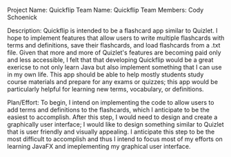Project Name: Quickflip
Team Name: Quickflip
Team Members: Cody Schoenick

Description: Quickflip is intended to be a flashcard app similar to Quizlet. I hope to implement features that allow users to write multiple flashcards with terms and definitions, save their flashcards, and load flashcards from a .txt file. Given that more and more of Quizlet's features are becoming paid only and less accessible, I felt that that developing Quickflip would be a great exericse to not only learn Java but also implement something that I can use in my own life. This app should be able to help mostly students study course materials and prepare for any exams or quizzes; this app would be particularly helpful for learning new terms, vocabulary, or definitions. 

Plan/Effort: To begin, I intend on implementing the code to allow users to add terms and definitions to the flashcards, which I anticipate to be the easiest to accomplish. After this step, I would need to design and create a graphically user interface; I would like to design something similar to Quizlet that is user friendly and visually appealing. I anticipate this step to be the most difficult to accomplish and thus I intend to focus most of my efforts on learning JavaFX and imeplementing my graphical user interface. 
